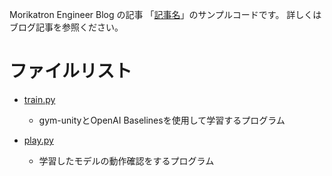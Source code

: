 Morikatron Engineer Blog の記事 「[記事名]()」のサンプルコードです。
詳しくはブログ記事を参照ください。

# ファイルリスト

* [train.py](train.py)
  * gym-unityとOpenAI Baselinesを使用して学習するプログラム

* [play.py](play.py)
  * 学習したモデルの動作確認をするプログラム